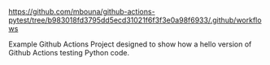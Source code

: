 https://github.com/mbouna/github-actions-pytest/tree/b983018fd3795dd5ecd31021f6f3f3e0a98f6933/.github/workflows

Example Github Actions Project designed to show how a hello version of Github Actions testing Python code.
